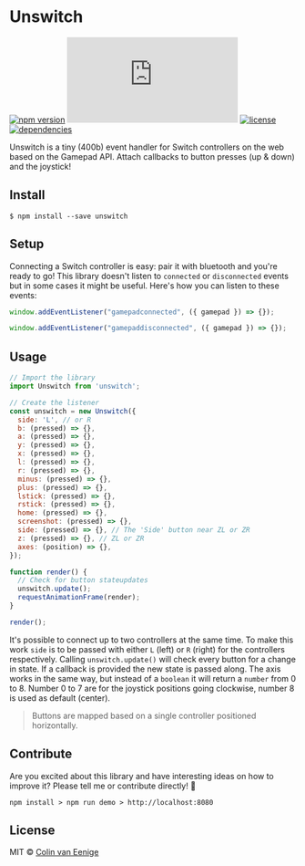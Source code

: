 # Unswitch

[![npm version](https://img.shields.io/npm/v/unswitch.svg)](https://www.npmjs.com/package/unswitch)
[![gzip size](http://img.badgesize.io/https://unpkg.com/unswitch/dist/unswitch.es.js?compression=gzip)](https://unpkg.com/unswitch)
[![license](https://img.shields.io/npm/l/unswitch.svg)](https://github.com/vaneenige/unswitch/blob/master/LICENSE)
[![dependencies](https://img.shields.io/badge/dependencies-none-ff69b4.svg)](https://github.com/vaneenige/unswitch/blob/master/package.json)

Unswitch is a tiny (400b) event handler for Switch controllers on the web based on the Gamepad API. Attach callbacks to button presses (up & down) and the joystick!

## Install

```
$ npm install --save unswitch
```

## Setup
Connecting a Switch controller is easy: pair it with bluetooth and you're ready to go! This library doesn't listen to `connected` or `disconnected` events but in some cases it might be useful. Here's how you can listen to these events:

```js
window.addEventListener("gamepadconnected", ({ gamepad }) => {});
```

```js
window.addEventListener("gamepaddisconnected", ({ gamepad }) => {});
```

## Usage

```js
// Import the library
import Unswitch from 'unswitch';

// Create the listener
const unswitch = new Unswitch({
  side: 'L', // or R
  b: (pressed) => {},
  a: (pressed) => {},
  y: (pressed) => {},
  x: (pressed) => {},
  l: (pressed) => {},
  r: (pressed) => {},
  minus: (pressed) => {},
  plus: (pressed) => {},
  lstick: (pressed) => {},
  rstick: (pressed) => {},
  home: (pressed) => {},
  screenshot: (pressed) => {},
  side: (pressed) => {}, // The 'Side' button near ZL or ZR
  z: (pressed) => {}, // ZL or ZR
  axes: (position) => {},
});

function render() {
  // Check for button stateupdates
  unswitch.update();
  requestAnimationFrame(render);
}

render();
```

It's possible to connect up to two controllers at the same time. To make this work `side` is to be passed with either `L` (left) or `R` (right) for the controllers respectively. Calling `unswitch.update()` will check every button for a change in state. If a callback is provided the new state is passed along. The axis works in the same way, but instead of a `boolean` it will return a `number` from 0 to 8. Number 0 to 7 are for the joystick positions going clockwise, number 8 is used as default (center).

> Buttons are mapped based on a single controller positioned horizontally.

## Contribute

Are you excited about this library and have interesting ideas on how to improve it? Please tell me or contribute directly! 🙌

```
npm install > npm run demo > http://localhost:8080
```

## License

MIT © <a href="https://use-the-platform.com">Colin van Eenige</a>
